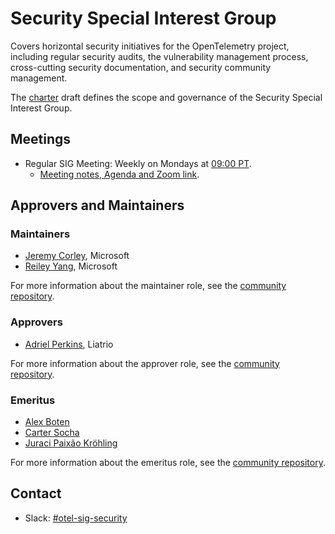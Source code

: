 # Security Special Interest Group

Covers horizontal security initiatives for the OpenTelemetry project, including
regular security audits, the vulnerability management process, cross-cutting
security documentation, and security community management.

The [charter](./sig-security-charter.md) draft defines the scope and governance
of the Security Special Interest Group.

## Meetings

- Regular SIG Meeting: Weekly on Mondays at [09:00
PT](https://dateful.com/convert/pst-pdt-pacific-time?t=0900).
  - [Meeting notes, Agenda and Zoom
  link](https://docs.google.com/document/d/1P2xejC7lEkOV_Z-8E0oZPXLK5HOnUPNuRqKP0ZQ5fpg).

## Approvers and Maintainers

### Maintainers

- [Jeremy Corley](https://github.com/ms-jcorley), Microsoft
- [Reiley Yang](https://github.com/reyang), Microsoft

For more information about the maintainer role, see the [community repository](https://github.com/open-telemetry/community/blob/main/guides/contributor/membership.md#maintainer).

### Approvers

- [Adriel Perkins](https://github.com/adrielp), Liatrio

For more information about the approver role, see the [community repository](https://github.com/open-telemetry/community/blob/main/guides/contributor/membership.md#approver).

### Emeritus

- [Alex Boten](https://github.com/codeboten)
- [Carter Socha](https://github.com/cartersocha)
- [Juraci Paix&#xE3;o Kr&#xF6;hling](https://github.com/jpkrohling)

For more information about the emeritus role, see the [community repository](https://github.com/open-telemetry/community/blob/main/guides/contributor/membership.md#emeritus-maintainerapprovertriager).

## Contact

- Slack:
  [#otel-sig-security](https://cloud-native.slack.com/archives/C05A85QC281)
